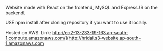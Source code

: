 Website made with React on the frontend, MySQL and ExpressJS on the backend.

USE npm install after cloning repository if you want to use it locally.

Hosted on AWS. Link: http://ec2-13-233-19-163.ap-south-1.compute.amazonaws.com/](http://hridai.s3-website.ap-south-1.amazonaws.com
